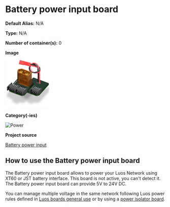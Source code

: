 
# Battery power input board

<div class="cust_sheet" markdown="1">
<p class="cust_sheet-title" markdown="1"><strong>Default Alias:</strong> N/A</p>
<p class="cust_sheet-title" markdown="1"><strong>Type:</strong> N/A</p>
<p class="cust_sheet-title" markdown="1"><strong>Number of container(s):</strong> 0</p>
<p class="cust_sheet-title" markdown="1"><strong>Image</strong></p>
<p class="cust_indent" markdown="1"><img height="150" src="../../../_assets/img/battery-power-input-container.png"></p>
<p class="cust_sheet-title" markdown="1"><strong>Category(-ies)</strong></p>
<p class="cust_indent" markdown="1">
<img height="50" src="../../../_assets/img/sticker-power.png" title="Power">
</p>
<p class="cust_sheet-title" markdown="1"><strong>Project source </strong></p>
<a class="github-button" data-size="large" aria-label="Star Luos-io/Luos on GitHub" href="https://github.com/Luos-io/Examples/tree/master/Hardware/wiring_and_power/XT60_power_input" target="_blank">Battery power input</a>
</div>

## How to use the Battery power input board

The Battery power input board allows to power your Luos Network using XT60 or JST battery interface. This board is not active, you can't detect it.
The Battery power input board can provide 5V to 24V DC.

You can manage multiple voltage in the same network following Luos power rules defined in [Luos boards general use](../electronic-use.md) or by using a [power isolator board](./power-isolator.md).


